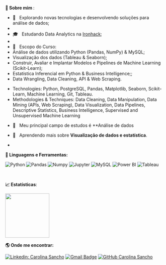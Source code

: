 <b> :woman: Sobre mim </b>:

- 🤔 &nbsp; Explorando novas tecnologias e desenvolvendo soluções para análise de dados;
- 
- 🎓 &nbsp; Estudando Data Analytics na <a href="https://www.ironhack.com/en">Ironhack</a>;
- 
- 🚀 &nbsp; Escopo do Curso:
- Análise de dados utilizando Python (Pandas, NumPy) & MySQL;
- Visualização dos dados (Tableau & Seaborn);
- Construir, Avaliar e Implantar Modelos e Pipelines de Machine Learning (Scikit-Learn);
- Estatística Inferencial em Python & Business Intelligence;;
- Data Wrangling, Data Cleaning, API & Web Scraping.
* Technologies: Python, PostgreSQL, Pandas, Matplotlib, Seaborn, Scikit-Learn, Machine Learning, Git, Tableau.
* Methodologies & Techniques: Data Cleaning, Data Manipulation, Data Mining (APIs, Web Scraping), Data Visualization, Data Pipelines, Descriptive Statistics, Business Intelligence, Supervised and Unsupervised Machine Learning

- 💼 &nbsp; Meu principal campo de estudos é **Análise de dados

- 🌱 &nbsp; Aprendendo mais sobre **Visualização de dados e estatística**.
- 

<b> 🚀 **Linguagens e Ferramentas</b>:**

 ![Python](https://img.shields.io/badge/-Python-black?style=flat-square&logo=Python)
 ![Pandas](https://img.shields.io/badge/-Pandas-black?style=flat-square&logo=Pandas)
 ![Numpy](https://img.shields.io/badge/-Numpy-black?style=flat-square&logo=Numpy)
 ![Jupyter](https://img.shields.io/badge/-Jupyter-black?style=flat-square&logo=Jupyter)
 ![MySQL](https://img.shields.io/badge/-MySQL-333333?style=flat&logo=mysql)
 ![Power BI](https://img.shields.io/badge/-Power%20BI-black?style=plastic&logo=Power-BI)
 ![Tableau](https://img.shields.io/badge/-Tableau-black?style=plastic&logo=Tableau)
 
 
  <br>

<b> :chart_with_upwards_trend: Estatísticas</b>:


<a href="https://github.com/carolinasancho">
  <img height="140em" src="https://github-readme-stats.vercel.app/api/top-langs/?username=carolinasancho&layout=compact&langs_count=8&theme=dark"/>
</a>

<b> :earth_americas: Onde me encontrar:  </b>


[![Linkedin: Carolina Sancho](https://img.shields.io/badge/-carolinasancho-blue?style=flat-square&logo=Linkedin&logoColor=white&link=https://www.linkedin.com/in/carolinatsancho/)](https://www.linkedin.com/in/carolinatsancho/)
[![Gmail Badge](https://img.shields.io/badge/-carolinasancho@id.uff.br-006bed?style=flat-square&logo=Gmail&logoColor=white&link=mailto:carolinasancho@id.uff.br)](mailto:carolinasancho@id.uff.br)
[![GitHub Carolina Sancho]( https://img.shields.io/github/followers/VanessaSwerts?label=follow&style=social)](https://github.com/carolinasancho)
